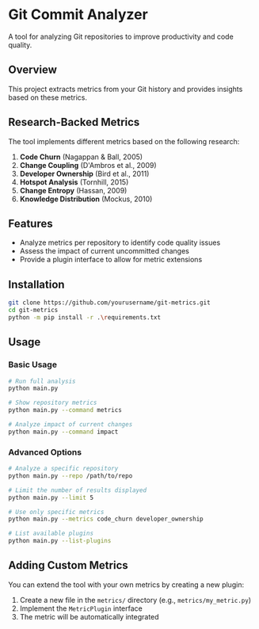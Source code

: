 # Git Commit Analyzer

A tool for analyzing Git repositories to improve productivity and code quality.

## Overview

This project extracts metrics from your Git history and provides insights based on these metrics.

## Research-Backed Metrics

The tool implements different metrics based on the following research:

   1. **Code Churn** (Nagappan & Ball, 2005)  
   2. **Change Coupling** (D'Ambros et al., 2009)  
   3. **Developer Ownership** (Bird et al., 2011)  
   4. **Hotspot Analysis** (Tornhill, 2015)  
   5. **Change Entropy** (Hassan, 2009)  
   6. **Knowledge Distribution** (Mockus, 2010)  

## Features

- Analyze metrics per repository to identify code quality issues
- Assess the impact of current uncommitted changes
- Provide a plugin interface to allow for metric extensions

## Installation

```bash
git clone https://github.com/yourusername/git-metrics.git
cd git-metrics
python -m pip install -r .\requirements.txt
```

## Usage

### Basic Usage

```bash
# Run full analysis
python main.py

# Show repository metrics
python main.py --command metrics

# Analyze impact of current changes
python main.py --command impact
```

### Advanced Options

```bash
# Analyze a specific repository
python main.py --repo /path/to/repo

# Limit the number of results displayed
python main.py --limit 5

# Use only specific metrics
python main.py --metrics code_churn developer_ownership

# List available plugins
python main.py --list-plugins
```

## Adding Custom Metrics

You can extend the tool with your own metrics by creating a new plugin:

1. Create a new file in the `metrics/` directory (e.g., `metrics/my_metric.py`)
2. Implement the `MetricPlugin` interface
3. The metric will be automatically integrated
